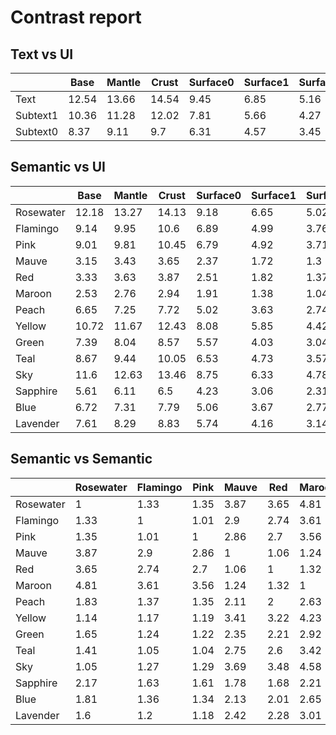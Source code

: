 # Contrast report

## Text vs UI
|          |   Base |   Mantle |   Crust |   Surface0 |   Surface1 |   Surface2 |   Overlay0 |   Overlay1 |   Overlay2 |
|----------|--------|----------|---------|------------|------------|------------|------------|------------|------------|
| Text     |  12.54 |    13.66 |   14.54 |       9.45 |       6.85 |       5.16 |       3.77 |       2.85 |       2.26 |
| Subtext1 |  10.36 |    11.28 |   12.02 |       7.81 |       5.66 |       4.27 |       3.11 |       2.35 |       1.87 |
| Subtext0 |   8.37 |     9.11 |    9.7  |       6.31 |       4.57 |       3.45 |       2.51 |       1.9  |       1.51 |

## Semantic vs UI
|           |   Base |   Mantle |   Crust |   Surface0 |   Surface1 |   Surface2 |   Overlay0 |   Overlay1 |   Overlay2 |
|-----------|--------|----------|---------|------------|------------|------------|------------|------------|------------|
| Rosewater |  12.18 |    13.27 |   14.13 |       9.18 |       6.65 |       5.02 |       3.66 |       2.77 |       2.2  |
| Flamingo  |   9.14 |     9.95 |   10.6  |       6.89 |       4.99 |       3.76 |       2.75 |       2.08 |       1.65 |
| Pink      |   9.01 |     9.81 |   10.45 |       6.79 |       4.92 |       3.71 |       2.71 |       2.05 |       1.62 |
| Mauve     |   3.15 |     3.43 |    3.65 |       2.37 |       1.72 |       1.3  |       1.06 |       1.4  |       1.76 |
| Red       |   3.33 |     3.63 |    3.87 |       2.51 |       1.82 |       1.37 |       1    |       1.32 |       1.66 |
| Maroon    |   2.53 |     2.76 |    2.94 |       1.91 |       1.38 |       1.04 |       1.31 |       1.74 |       2.19 |
| Peach     |   6.65 |     7.25 |    7.72 |       5.02 |       3.63 |       2.74 |       2    |       1.51 |       1.2  |
| Yellow    |  10.72 |    11.67 |   12.43 |       8.08 |       5.85 |       4.42 |       3.22 |       2.44 |       1.93 |
| Green     |   7.39 |     8.04 |    8.57 |       5.57 |       4.03 |       3.04 |       2.22 |       1.68 |       1.33 |
| Teal      |   8.67 |     9.44 |   10.05 |       6.53 |       4.73 |       3.57 |       2.61 |       1.97 |       1.56 |
| Sky       |  11.6  |    12.63 |   13.46 |       8.75 |       6.33 |       4.78 |       3.49 |       2.64 |       2.09 |
| Sapphire  |   5.61 |     6.11 |    6.5  |       4.23 |       3.06 |       2.31 |       1.69 |       1.27 |       1.01 |
| Blue      |   6.72 |     7.31 |    7.79 |       5.06 |       3.67 |       2.77 |       2.02 |       1.53 |       1.21 |
| Lavender  |   7.61 |     8.29 |    8.83 |       5.74 |       4.16 |       3.14 |       2.29 |       1.73 |       1.37 |

## Semantic vs Semantic
|           |   Rosewater |   Flamingo |   Pink |   Mauve |   Red |   Maroon |   Peach |   Yellow |   Green |   Teal |   Sky |   Sapphire |   Blue |   Lavender |
|-----------|-------------|------------|--------|---------|-------|----------|---------|----------|---------|--------|-------|------------|--------|------------|
| Rosewater |        1    |       1.33 |   1.35 |    3.87 |  3.65 |     4.81 |    1.83 |     1.14 |    1.65 |   1.41 |  1.05 |       2.17 |   1.81 |       1.6  |
| Flamingo  |        1.33 |       1    |   1.01 |    2.9  |  2.74 |     3.61 |    1.37 |     1.17 |    1.24 |   1.05 |  1.27 |       1.63 |   1.36 |       1.2  |
| Pink      |        1.35 |       1.01 |   1    |    2.86 |  2.7  |     3.56 |    1.35 |     1.19 |    1.22 |   1.04 |  1.29 |       1.61 |   1.34 |       1.18 |
| Mauve     |        3.87 |       2.9  |   2.86 |    1    |  1.06 |     1.24 |    2.11 |     3.41 |    2.35 |   2.75 |  3.69 |       1.78 |   2.13 |       2.42 |
| Red       |        3.65 |       2.74 |   2.7  |    1.06 |  1    |     1.32 |    2    |     3.22 |    2.21 |   2.6  |  3.48 |       1.68 |   2.01 |       2.28 |
| Maroon    |        4.81 |       3.61 |   3.56 |    1.24 |  1.32 |     1    |    2.63 |     4.23 |    2.92 |   3.42 |  4.58 |       2.21 |   2.65 |       3.01 |
| Peach     |        1.83 |       1.37 |   1.35 |    2.11 |  2    |     2.63 |    1    |     1.61 |    1.11 |   1.3  |  1.74 |       1.19 |   1.01 |       1.14 |
| Yellow    |        1.14 |       1.17 |   1.19 |    3.41 |  3.22 |     4.23 |    1.61 |     1    |    1.45 |   1.24 |  1.08 |       1.91 |   1.6  |       1.41 |
| Green     |        1.65 |       1.24 |   1.22 |    2.35 |  2.21 |     2.92 |    1.11 |     1.45 |    1    |   1.17 |  1.57 |       1.32 |   1.1  |       1.03 |
| Teal      |        1.41 |       1.05 |   1.04 |    2.75 |  2.6  |     3.42 |    1.3  |     1.24 |    1.17 |   1    |  1.34 |       1.55 |   1.29 |       1.14 |
| Sky       |        1.05 |       1.27 |   1.29 |    3.69 |  3.48 |     4.58 |    1.74 |     1.08 |    1.57 |   1.34 |  1    |       2.07 |   1.73 |       1.52 |
| Sapphire  |        2.17 |       1.63 |   1.61 |    1.78 |  1.68 |     2.21 |    1.19 |     1.91 |    1.32 |   1.55 |  2.07 |       1    |   1.2  |       1.36 |
| Blue      |        1.81 |       1.36 |   1.34 |    2.13 |  2.01 |     2.65 |    1.01 |     1.6  |    1.1  |   1.29 |  1.73 |       1.2  |   1    |       1.13 |
| Lavender  |        1.6  |       1.2  |   1.18 |    2.42 |  2.28 |     3.01 |    1.14 |     1.41 |    1.03 |   1.14 |  1.52 |       1.36 |   1.13 |       1    |
